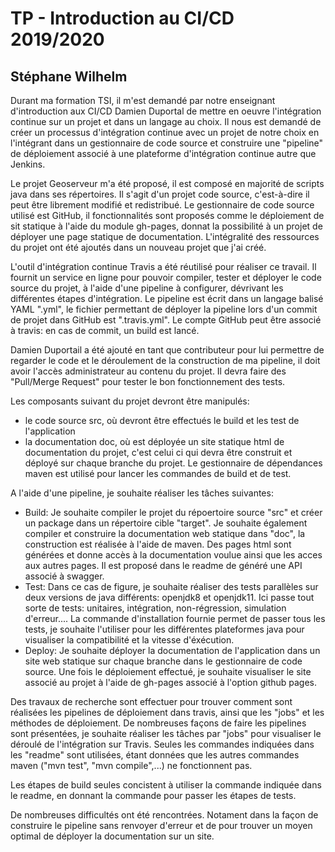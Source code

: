 # TP - Introduction au CI/CD 2019/2020

## Stéphane Wilhelm

Durant ma formation TSI, il m'est demandé par notre enseignant d'introduction aux CI/CD Damien Duportal de mettre en oeuvre l'intégration continue sur un projet et dans un langage au choix. Il nous est demandé de créer un processus d'intégration continue avec un projet de notre choix en l'intégrant dans un gestionnaire de code source et construire une "pipeline" de déploiement associé à une plateforme d'intégration continue autre que Jenkins.

Le projet Geoserveur m'a été proposé, il est composé en majorité de scripts java dans ses répertoires. Il s'agit d'un projet code source, c'est-à-dire il peut être librement modifié et redistribué.
Le gestionnaire de code source utilisé est GitHub, il fonctionnalités sont proposés comme le déploiement de sit statique à l'aide du module gh-pages, donnat la possibilité à un projet de déployer une page statique de documentation.
L'intégralité des ressources du projet ont été ajoutés dans un nouveau projet que j'ai créé.

L'outil d'intégration continue Travis a été réutilisé pour réaliser ce travail. Il fournit un service en ligne pour pouvoir compiler, tester et déployer le code source du projet, à l'aide d'une pipeline à configurer, dévrivant les différentes étapes d'intégration. Le pipeline est écrit dans un langage balisé YAML ".yml", le fichier permettant de déployer la pipeline lors d'un commit de projet dans GitHub est ".travis.yml". Le compte GitHub peut être associé à travis: en cas de commit, un build est lancé.

Damien Duportail a été ajouté en tant que contributeur pour lui permettre de regarder le code et le déroulement de la construction de ma pipeline, il doit avoir l'accès administrateur au contenu du projet. Il devra faire des "Pull/Merge Request" pour tester le bon fonctionnement des tests.

Les composants suivant du projet devront être manipulés:
 - le code source src, où devront être effectués le build et les test de l'application
 - la documentation doc, où est déployée un site statique html de documentation du projet, c'est celui ci qui devra être construit et déployé sur chaque branche du projet.
Le gestionnaire de dépendances maven est utilisé pour lancer les commandes de build et de test.

A l'aide d'une pipeline, je souhaite réaliser les tâches suivantes:
 - Build: Je souhaite compiler le projet du répoertoire source "src" et créer un package dans un répertoire cible "target". Je souhaite également compiler et construire la documentation web statique dans "doc", la construction est réalisée à l'aide de maven. Des pages html sont générées et donne accès à la documentation voulue ainsi que les acces aux autres pages. Il est proposé dans le readme de généré une API associé à swagger.
 - Test: Dans ce cas de figure, je souhaite réaliser des tests parallèles sur deux versions de java différents: openjdk8 et openjdk11. Ici passe tout sorte de tests: unitaires, intégration, non-régression, simulation d'erreur.... La commande d'installation fournie permet de passer tous les tests, je souhaite l'utiliser pour les différentes plateformes java pour visualiser la compatibilité et la vitesse d'éxécution.
 - Deploy: Je souhaite déployer la documentation de l'application dans un site web statique sur chaque branche dans le gestionnaire de code source. Une fois le déploiement effectué, je souhaite visualiser le site associé au projet à l'aide de gh-pages associé à l'option github pages. 

 Des travaux de recherche sont effectuer pour trouver comment sont réalisées les pipelines de déploiement dans travis, ainsi que les "jobs" et les méthodes de déploiement. De nombreuses façons de faire les pipelines sont présentées, je souhaite réaliser les tâches par "jobs" pour visualiser le déroulé de l'intégration sur Travis. Seules les commandes indiquées dans les "readme" sont utilisées, étant données que les autres commandes maven ("mvn test", "mvn compile",...) ne fonctionnent pas. 
 
Les étapes de build seules concistent à utiliser la commande indiquée dans le readme, en donnant la commande pour passer les étapes de tests. 

De nombreuses difficultés ont été rencontrées. Notament dans la façon de construire le pipeline sans renvoyer d'erreur et de pour trouver un moyen optimal de déployer la documentation sur un site.






